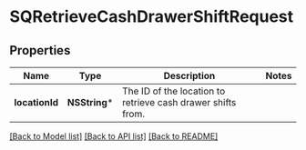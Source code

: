 # SQRetrieveCashDrawerShiftRequest

## Properties
Name | Type | Description | Notes
------------ | ------------- | ------------- | -------------
**locationId** | **NSString*** | The ID of the location to retrieve cash drawer shifts from. | 

[[Back to Model list]](../README.md#documentation-for-models) [[Back to API list]](../README.md#documentation-for-api-endpoints) [[Back to README]](../README.md)


